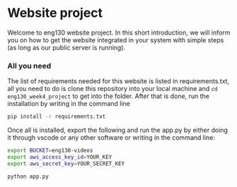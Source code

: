 # Website project

Welcome to eng130 website project. In this short introduction, we will inform you on how to get the website integrated in your system with simple steps (as long as our public server is running).

### All you need

The list of requirements needed for this website is listed in requirements.txt, all you need to do is clone this repository into your local machine and `cd eng130_week4_project` to get into the folder. After that is done, run the installation by writing in the command line

```bash
pip install -r requirements.txt
```

Once all is installed, export the following and run the app.py by either doing it through vscode or any other software or writing in the command line:

```bash
export BUCKET=eng130-videos
export aws_access_key_id=YOUR_KEY
export aws_secret_key=YOUR_SECRET_KEY

python app.py
```
